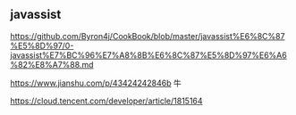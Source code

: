 ## javassist

https://github.com/Byron4j/CookBook/blob/master/javassist%E6%8C%87%E5%8D%97/0-javassist%E7%BC%96%E7%A8%8B%E6%8C%87%E5%8D%97%E6%A6%82%E8%A7%88.md



https://www.jianshu.com/p/43424242846b    牛



https://cloud.tencent.com/developer/article/1815164



